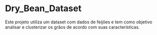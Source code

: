 # Dry_Bean_Dataset
Este projeto utiliza um dataset com dados de feijões e tem como objetivo analisar e clusterizar os grãos de acordo com suas características.
